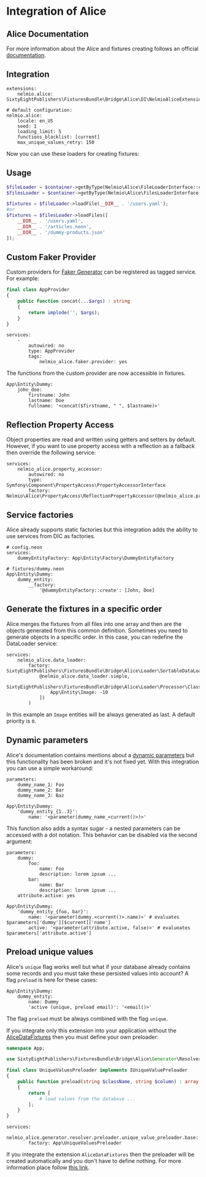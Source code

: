 # Integration of Alice

## Alice Documentation

For more information about the Alice and fixtures creating follows an official [documentation](https://github.com/nelmio/alice/blob/master/README.md).

## Integration

```neon
extensions:
	nelmio.alice: SixtyEightPublishers\FixturesBundle\Bridge\Alice\DI\NelmioAliceExtension

# default configuration:
nelmio.alice:
	locale: en_US
	seed: 1
	loading_limit: 5
	functions_blacklist: [current]
	max_unique_values_retry: 150
```

Now you can use these loaders for creating fixtures:

## Usage

```php
$fileLoader = $container->getByType(Nelmio\Alice\FileLoaderInterface::class);
$filesLoader = $container->getByType(Nelmio\Alice\FilesLoaderInterface::class);

$fixtures = $fileLoader->loadFile(__DIR__ . '/users.yaml');
#or
$fixtures = $filesLoader->loadFiles([
    __DIR__ . '/users.yaml',
    __DIR__ . '/articles.neon',
    __DIR__ . '/dummy-products.json'
]);
```

## Custom Faker Provider

Custom providers for [Faker Generator](https://github.com/fzaninotto/Faker) can be registered as tagged service. For example:

```php
final class AppProvider 
{
    public function concat(...$args) : string 
    {
        return implode('', $args);
    }
}
```

```neon
services:
	-
		autowired: no
		type: AppProvider
		tags:
			nelmio_alice.faker.provider: yes
```

The functions from the custom provider are now accessible in fixtures.

```neon
App\Entity\Dummy:
	john_doe:
		firstname: John
		lastname: Doe
		fullname: '<concat($firstname, " ", $lastname)>'
```

## Reflection Property Access

Object properties are read and written using getters and setters by default. However, if you want to use property access with a reflection as a fallback then override the following service:

```neon
services:
	nelmio_alice.property_accessor:
		autowired: no
		type: Symfony\Component\PropertyAccess\PropertyAccessorInterface
		factory: Nelmio\Alice\PropertyAccess\ReflectionPropertyAccessor(@nelmio_alice.property_accessor.std)
```

## Service factories

Alice already supports static factories but this integration adds the ability to use services from DIC as factories.

```neon
# config.neon
services:
	dummyEntityFactory: App\Entity\Factory\DummyEntityFactory

# fixtures/dummy.neon
App\Entity\Dummy:
	dummy_entity:
		__factory:
			'@dummyEntityFactory::create': [John, Doe] 
```

## Generate the fixtures in a specific order

Alice merges the fixtures from all files into one array and then are the objects generated from this common definition. 
Sometimes you need to generate objects in a specific order. In this case, you can redefine the DataLoader service:

```neon
services:
	nelmio_alice.data_loader:
		factory: SixtyEightPublishers\FixturesBundle\Bridge\Alice\Loader\SortableDataLoader(
			@nelmio_alice.data_loader.simple,
			SixtyEightPublishers\FixturesBundle\Bridge\Alice\Loader\Processor\ClassPrioritySortableProcessor([
				App\Entity\Image: -10
			])
		)
```

In this example an `Image` entities will be always generated as last. A default priority is `0`.

## Dynamic parameters

Alice's documentation contains mentions about a [dynamic parameters](https://github.com/nelmio/alice/blob/master/doc/fixtures-refactoring.md#dynamic-parameters) but this functionality has been broken and it's not fixed yet.
With this integration you can use a simple workaround:

```neon
parameters:
	dummy_name_1: Foo
	dummy_name_2: Bar
	dummy_name_3: Baz

App\Entity\Dummy:
	'dummy_entity_{1..3}':
		name: '<parameter(dummy_name_<current()>)>'
```

This function also adds a syntax sugar - a nested parameters can be accessed with a dot notation. This behavior can be disabled via the second argument:

```neon
parameters:
	dummy:
		foo:
			name: Foo
			description: lorem ipsum ...
		bar:
			name: Bar
			description: lorem ipsum ...
	attribute.active: yes

App\Entity\Dummy:
	'dummy_entity_{foo, bar}':
		name: '<parameter(dummy.<current()>.name)>' # evaluates $parameters['dummy'][$current]['name']
		active: '<parameter(attribute.active, false)>' # evalueates $parameters['attribute.active']
```

## Preload unique values

Alice's `unique` flag works well but what if your database already contains some records and you must take these persisted values into account?
A flag `preload` is here for these cases:

```neon
App\Entity\Dummy:
	dummy_entity:
		name: Dummy
		'active (unique, preload email)': '<email()>'
```

The flag `preload` must be always combined with the flag `unique`.

If you integrate only this extension into your application without the [AliceDataFixtures](../../README.md#integration-of-alicedatafixtures) then you must define your own preloader:

```php
namespace App;

use SixtyEightPublishers\FixturesBundle\Bridge\Alice\Generator\Resolver\Preloader\IUniqueValuePreloader;

final class UniqueValuesPreloader implements IUniqueValuePreloader
{
    public function preload(string $className, string $column) : array
    {
        return [
            # load values from the database ...
        ];
    }
}
```

```neon
services:
	nelmio_alice.generator.resolver.preloader.unique_value_preloader.base:
		factory: App\UniqueValuesPreloader
```

If you integrate the extension `AliceDataFixtures` then the preloader will be created automatically and you don't have to define nothing. For more information place follow [this link](alice-data-fixtures.md#preload-unique-values).
